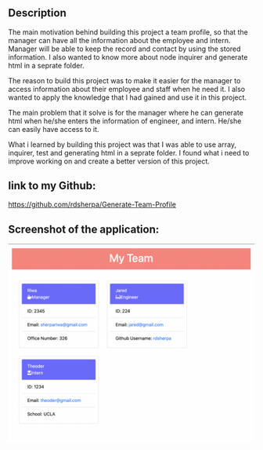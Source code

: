 # <Generate-Team-Profile>

## Description

The main motivation behind building this project a team profile, so that the manager can have all the information about the employee and intern. Manager will be able to keep the record and contact by using the stored information. I also wanted to know more about node inquirer and generate html in a seprate folder.

The reason to build this project was to make it easier for the manager to access information about their employee and staff when he need it. I also wanted to apply the knowledge that I had gained and use it in this project.

The main problem that it solve is for the manager where he can generate html when he/she enters the information of engineer, and intern. He/she can easily have access to it.

What i learned by building this project was that I was able to use array, inquirer, test and generating html in a seprate folder. I found what i need to improve working on and create a better version of this project.

## link to my Github:

https://github.com/rdsherpa/Generate-Team-Profile

## Screenshot of the application:

![alt text](/VideoImage/Screen%20Shot%202022-10-28%20at%205.56.42%20PM.png)

